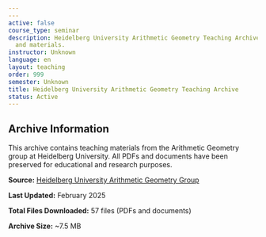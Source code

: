 ```yaml
---
---
active: false
course_type: seminar
description: Heidelberg University Arithmetic Geometry Teaching Archive - Course information
  and materials.
instructor: Unknown
language: en
layout: teaching
order: 999
semester: Unknown
title: Heidelberg University Arithmetic Geometry Teaching Archive
status: Active
---
```



## Archive Information

This archive contains teaching materials from the Arithmetic Geometry group at Heidelberg University. All PDFs and documents have been preserved for educational and research purposes.

**Source:** [Heidelberg University Arithmetic Geometry Group](https://typo.iwr.uni-heidelberg.de/groups/arith-geom/teaching.html)

**Last Updated:** February 2025

**Total Files Downloaded:** 57 files (PDFs and documents)

**Archive Size:** ~7.5 MB